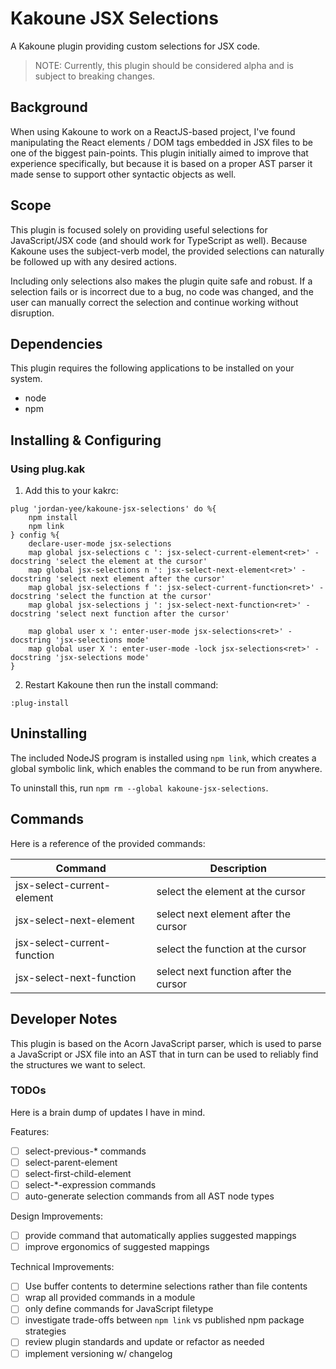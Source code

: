 # Kakoune JSX Selections
A Kakoune plugin providing custom selections for JSX code.

> NOTE: Currently, this plugin should be considered alpha and is subject to breaking changes.

## Background
When using Kakoune to work on a ReactJS-based project, I've found manipulating the React elements / DOM tags embedded in JSX files to be one of the biggest pain-points.
This plugin initially aimed to improve that experience specifically, but because it is based on a proper AST parser it made sense to support other syntactic objects as well.

## Scope
This plugin is focused solely on providing useful selections for JavaScript/JSX code (and should work for TypeScript as well).
Because Kakoune uses the subject-verb model, the provided selections can naturally be followed up with any desired actions.

Including only selections also makes the plugin quite safe and robust.
If a selection fails or is incorrect due to a bug, no code was changed, and the user can manually correct the selection and continue working without disruption.

## Dependencies
This plugin requires the following applications to be installed on your system.
- node
- npm

## Installing & Configuring

### Using plug.kak
1. Add this to your kakrc:
```
plug 'jordan-yee/kakoune-jsx-selections' do %{
    npm install
    npm link
} config %{
    declare-user-mode jsx-selections
    map global jsx-selections c ': jsx-select-current-element<ret>' -docstring 'select the element at the cursor'
    map global jsx-selections n ': jsx-select-next-element<ret>' -docstring 'select next element after the cursor'
    map global jsx-selections f ': jsx-select-current-function<ret>' -docstring 'select the function at the cursor'
    map global jsx-selections j ': jsx-select-next-function<ret>' -docstring 'select next function after the cursor'

    map global user x ': enter-user-mode jsx-selections<ret>' -docstring 'jsx-selections mode'
    map global user X ': enter-user-mode -lock jsx-selections<ret>' -docstring 'jsx-selections mode'
}
```

2. Restart Kakoune then run the install command:
```
:plug-install
```

## Uninstalling
The included NodeJS program is installed using `npm link`, which creates a global symbolic link, which enables the command to be run from anywhere.

To uninstall this, run `npm rm --global kakoune-jsx-selections`.

## Commands
Here is a reference of the provided commands:

| Command                     | Description                           |
| --------------------------- | ------------------------------------- |
| jsx-select-current-element  | select the element at the cursor      |
| jsx-select-next-element     | select next element after the cursor  |
| jsx-select-current-function | select the function at the cursor     |
| jsx-select-next-function    | select next function after the cursor |

## Developer Notes
This plugin is based on the Acorn JavaScript parser, which is used to parse a JavaScript or JSX file into an AST that in turn can be used to reliably find the structures we want to select.

### TODOs
Here is a brain dump of updates I have in mind.

Features:
- [ ] select-previous-* commands
- [ ] select-parent-element
- [ ] select-first-child-element
- [ ] select-*-expression commands
- [ ] auto-generate selection commands from all AST node types

Design Improvements:
- [ ] provide command that automatically applies suggested mappings
- [ ] improve ergonomics of suggested mappings

Technical Improvements:
- [ ] Use buffer contents to determine selections rather than file contents
- [ ] wrap all provided commands in a module
- [ ] only define commands for JavaScript filetype
- [ ] investigate trade-offs between `npm link` vs published npm package strategies
- [ ] review plugin standards and update or refactor as needed
- [ ] implement versioning w/ changelog
